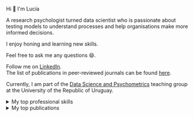 ### <!--Hi there 👋-->
 Hi 👋 I'm Lucía
 
 A research psychologist turned data scientist who is passionate about testing models to understand processes and help organisations make more informed decisions. 
 
 I enjoy honing and learning new skills.     
 
 Feel free to ask me any questions 😄.
 
 Follow me on [LinkedIn](https://www.linkedin.com/in/mag-lucía-alvarez-nuñez/).   
 The list of publications in peer-reviewed journals can be found [here](https://scholar.google.com/citations?user=WpzOV1EAAAAJ&hl=es). 
 
 Currently, I am part of the [Data Science and Psychometrics](https://fundamentos.psico.edu.uy/programas/ciencia-de-datos) teaching group at the University of the Republic of Uruguay.


                                                                   
<details>
<summary>My top professional skills</summary>

### Skills:
- Data Science
- Big Data
- Statistical Analysis
- Data Visualization
- Machine Learning

### Tools and Technologies:
- **Programming Languages:** Python, R, SQL
- **Databases:** SQL, MongoDB
- **Big Data:** Hadoop
- **Data Visualization:** Power BI, Tableau
- **Statistical Analysis:** SPSS, MPlus
</details>

<details>
<summary>My top publications</summary>

| Rank | Publications |
|-----:|-----------|
|     1| [Consideration of future consequences: evidence of weekly fluctuations and domain-specificity in association with health, academic, and work outcomes](https://link.springer.com/article/10.1007/s12144-022-03910-5) |
|     2| [Behavioural Problems in a Nationally Representative Sample of Uruguay. Characterisation of Latent Profiles ](https://pubmed.ncbi.nlm.nih.gov/32537665/) |
|     3| [Spanish version of need for cognition scale ](https://link.springer.com/article/10.1007/s12144-022-02739-2 )    |
|     4| [Incidencias socioeconómicas en el desarrollo emocional](https://blogs.iadb.org/desarrollo-infantil/es/incidencias-socioeconomicas-en-el-desarrollo-emocional/)    |
|     5| [Role of parenting practices, mother`s personality and depressive symptoms in early child development](https://www.sciencedirect.com/science/article/pii/S0163638322000157#:~:text=Maternal%20personality%20and%20depressive%20symptomatology%20was%20associated%20with%20parenting%20practices.&text=Maternal%20openness%2C%20was%20associated%20with%20child%20development%20because%20of%20parenting%20practices.&text=Maternal%20depressive%20symptomatology%20was%20associated%20both%20directly%20and%20indirectly%20with%20socioemotional%20development. )    |
|     6| [Developmental disparities based on socioeconomic status and sex ](https://www.tandfonline.com/doi/abs/10.1080/03004430.2021.1946528?journalCode=gecd20 )    |
|     7| [Time Attitude Profiles and Health-Related Behaviors ](https://pubmed.ncbi.nlm.nih.gov/33213606/)       |
|     8| [Psychometric properties of the ASQ-3 in a nationally representative sample of Uruguay ](https://pubmed.ncbi.nlm.nih.gov/33839477/)       |
|     9| [Psychometric properties ofthe Spanish version ofthe Ages & Stages Questionnaires ](https://pubmed.ncbi.nlm.nih.gov/32829239/)      |
 
 

</details>
<!--
**luciaalvarezuy/luciaalvarezuy** is a ✨ _special_ ✨ repository because its `README.md` (this file) appears on your GitHub profile.

Here are some ideas to get you started:

- 🔭 I’m currently working on ...
- 🌱 I’m currently learning ...
- 👯 I’m looking to collaborate on ...
- 🤔 I’m looking for help with ...
- 💬 Ask me about ...
- 📫 How to reach me: ...
- 😄 Pronouns: ...
- ⚡ Fun fact: ...
-->
